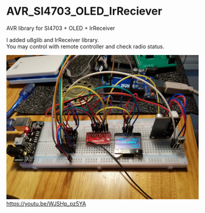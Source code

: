 # AVR_SI4703_OLED_IrReciever
AVR library for SI4703 + OLED + IrReceiver<br>

I added u8glib and IrReceiver library.<br>
You may control with remote controller and check radio status.

![img](./si4703+oled+irreceiver.jpg)<br>
https://youtu.be/WJSHp_pz5YA<br>
